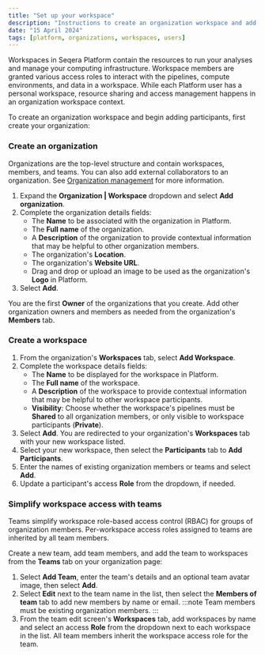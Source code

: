 ```yaml
---
title: "Set up your workspace"
description: "Instructions to create an organization workspace and add participants in Seqera Platform."
date: "15 April 2024"
tags: [platform, organizations, workspaces, users]
---
```


Workspaces in Seqera Platform contain the resources to run your analyses and manage your computing infrastructure. Workspace members are granted various access roles to interact with the pipelines, compute environments, and data in a workspace. While each Platform user has a personal workspace, resource sharing and access management happens in an organization workspace context. 

To create an organization workspace and begin adding participants, first create your organization: 

### Create an organization 

Organizations are the top-level structure and contain workspaces, members, and teams. You can also add external collaborators to an organization. See [Organization management](../orgs-and-teams/organizations) for more information. 

1. Expand the **Organization | Workspace** dropdown and select **Add organization**.
1. Complete the organization details fields:
    - The **Name** to be associated with the organization in Platform.
    - The **Full name** of the organization. 
    - A **Description** of the organization to provide contextual information that may be helpful to other organization members. 
    - The organization's **Location**.
    - The organization's **Website URL**. 
    - Drag and drop or upload an image to be used as the organization's **Logo** in Platform. 
1. Select **Add**. 

You are the first **Owner** of the organizations that you create. Add other organization owners and members as needed from the organization's **Members** tab. 

### Create a workspace 

1. From the organization's **Workspaces** tab, select **Add Workspace**.
1. Complete the workspace details fields:
    - The **Name** to be displayed for the workspace in Platform. 
    - The **Full name** of the workspace. 
    - A **Description** of the workspace to provide contextual information that may be helpful to other workspace participants.
    - **Visibility**: Choose whether the workspace's pipelines must be **Shared** to all organization members, or only visible to workspace participants (**Private**). 
1. Select **Add**. You are redirected to your organization's **Workspaces** tab with your new workspace listed.
1. Select your new workspace, then select the **Participants** tab to **Add Participants**. 
1. Enter the names of existing organization members or teams and select **Add**. 
1. Update a participant's access **Role** from the dropdown, if needed. 

### Simplify workspace access with teams

Teams simplify workspace role-based access control (RBAC) for groups of organization members. Per-workspace access roles assigned to teams are inherited by all team members. 

Create a new team, add team members, and add the team to workspaces from the **Teams** tab on your organization page:

1. Select **Add Team**, enter the team's details and an optional team avatar image, then select **Add**.
1. Select **Edit** next to the team name in the list, then select the **Members of team** tab to add new members by name or email. 
    :::note
    Team members must be existing organization members. 
    :::
1. From the team edit screen's **Workspaces** tab, add workspaces by name and select an access **Role** from the dropdown next to each workspace in the list. All team members inherit the workspace access role for the team. 
